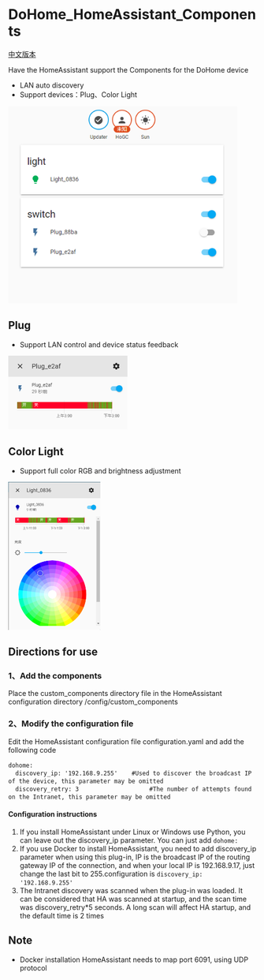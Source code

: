 # DoHome_HomeAssistant_Components
[中文版本](./README.md)    

Have the HomeAssistant support the Components for the DoHome device     

* LAN auto discovery
* Support devices：Plug、Color Light

<img src="./image/interface.png" height="400"> 


## Plug
* Support LAN control and device status feedback    
<img src="./image/switch_control.png" height="150"> 

## Color Light
* Support full color RGB and brightness adjustment        
<img src="./image/light_control.png" height="300"> 

## Directions for use
### 1、Add the components
Place the custom_components directory file in the HomeAssistant configuration directory /config/custom_components

### 2、Modify the configuration file
Edit the HomeAssistant configuration file configuration.yaml and add the following code
```
dohome:
  discovery_ip: '192.168.9.255'    #Used to discover the broadcast IP of the device, this parameter may be omitted
  discovery_retry: 3                    #The number of attempts found on the Intranet, this parameter may be omitted
```
#### Configuration instructions
1. If you install HomeAssistant under Linux or Windows use Python, you can leave out the discovery_ip parameter. You can just add `dohome:`
2. If you use Docker to install HomeAssistant, you need to add discovery_ip parameter when using this plug-in, IP is the broadcast IP of the routing gateway IP of the connection, and when your local IP is 192.168.9.17, just change the last bit to 255.configuration is `discovery_ip: '192.168.9.255'`
3. The Intranet discovery was scanned when the plug-in was loaded. It can be considered that HA was scanned at startup, and the scan time was discovery_retry*5 seconds. A long scan will affect HA startup, and the default time is 2 times

## Note
* Docker installation HomeAssistant needs to map port 6091, using UDP protocol

